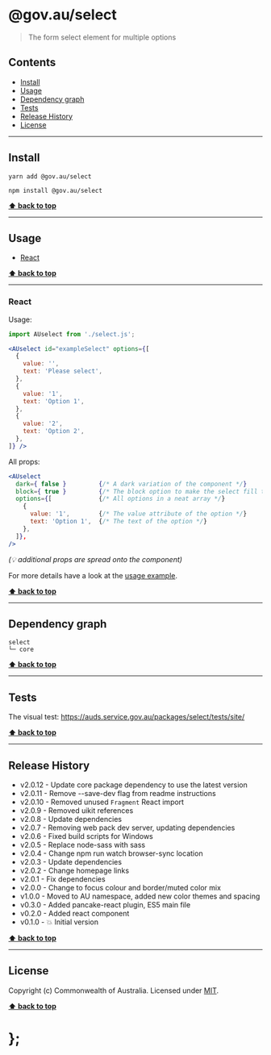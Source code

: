 @gov.au/select
============

> The form select element for multiple options


## Contents

* [Install](#install)
* [Usage](#usage)
* [Dependency graph](#dependency-graph)
* [Tests](#tests)
* [Release History](#release-history)
* [License](#license)


----------------------------------------------------------------------------------------------------------------------------------------------------------------


## Install


```shell
yarn add @gov.au/select
```

```shell
npm install @gov.au/select
```


**[⬆ back to top](#contents)**


----------------------------------------------------------------------------------------------------------------------------------------------------------------


## Usage


* [React](#react)


**[⬆ back to top](#contents)**


----------------------------------------------------------------------------------------------------------------------------------------------------------------


### React

Usage:

```jsx
import AUselect from './select.js';

<AUselect id="exampleSelect" options={[
  {
    value: '',
    text: 'Please select',
  },
  {
    value: '1',
    text: 'Option 1',
  },
  {
    value: '2',
    text: 'Option 2',
  },
]} />
```

All props:

```jsx
<AUselect
  dark={ false }         {/* A dark variation of the component */}
  block={ true }         {/* The block option to make the select fill the available width, optional */}
  options={[             {/* All options in a neat array */}
    {
      value: '1',        {/* The value attribute of the option */}
      text: 'Option 1',  {/* The text of the option */}
    },
  ]},
/>
```
_(💡 additional props are spread onto the component)_

For more details have a look at the [usage example](https://github.com/govau/design-system-components/tree/master/packages/select/tests/react/index.js).


**[⬆ back to top](#contents)**


----------------------------------------------------------------------------------------------------------------------------------------------------------------


## Dependency graph

```shell
select
└─ core
```


**[⬆ back to top](#contents)**


----------------------------------------------------------------------------------------------------------------------------------------------------------------


## Tests

The visual test: https://auds.service.gov.au/packages/select/tests/site/


**[⬆ back to top](#contents)**


----------------------------------------------------------------------------------------------------------------------------------------------------------------


## Release History

* v2.0.12 - Update core package dependency to use the latest version
* v2.0.11 - Remove --save-dev flag from readme instructions
* v2.0.10 - Removed unused `Fragment` React import
* v2.0.9 - Removed uikit references
* v2.0.8 - Update dependencies
* v2.0.7 - Removing web pack dev server, updating dependencies
* v2.0.6 - Fixed build scripts for Windows
* v2.0.5 - Replace node-sass with sass
* v2.0.4 - Change npm run watch browser-sync location
* v2.0.3 - Update dependencies
* v2.0.2 - Change homepage links
* v2.0.1 - Fix dependencies
* v2.0.0 - Change to focus colour and border/muted color mix
* v1.0.0 - Moved to AU namespace, added new color themes and spacing
* v0.3.0 - Added pancake-react plugin, ES5 main file
* v0.2.0 - Added react component
* v0.1.0 - 💥 Initial version


**[⬆ back to top](#contents)**


----------------------------------------------------------------------------------------------------------------------------------------------------------------


## License

Copyright (c) Commonwealth of Australia.
Licensed under [MIT](https://raw.githubusercontent.com/govau/design-system-components/packages/core/master/LICENSE).


**[⬆ back to top](#contents)**

# };
